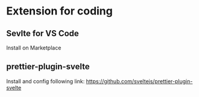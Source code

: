 # Extension for coding

## Sevlte for VS Code

Install on Marketplace

## prettier-plugin-svelte

Install and config following link: https://github.com/sveltejs/prettier-plugin-svelte